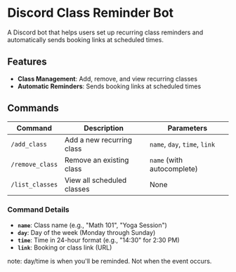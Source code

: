 # Discord Class Reminder Bot

A Discord bot that helps users set up recurring class reminders and automatically sends booking links at scheduled times.

## Features

- **Class Management**: Add, remove, and view recurring classes
- **Automatic Reminders**: Sends booking links at scheduled times

## Commands

| Command | Description | Parameters |
|---------|-------------|------------|
| `/add_class` | Add a new recurring class | `name`, `day`, `time`, `link` |
| `/remove_class` | Remove an existing class | `name` (with autocomplete) |
| `/list_classes` | View all scheduled classes | None |

### Command Details

- **`name`**: Class name (e.g., "Math 101", "Yoga Session")
- **`day`**: Day of the week (Monday through Sunday)
- **`time`**: Time in 24-hour format (e.g., "14:30" for 2:30 PM)
- **`link`**: Booking or class link (URL)

note: day/time is when you'll be reminded. Not when the event occurs.



